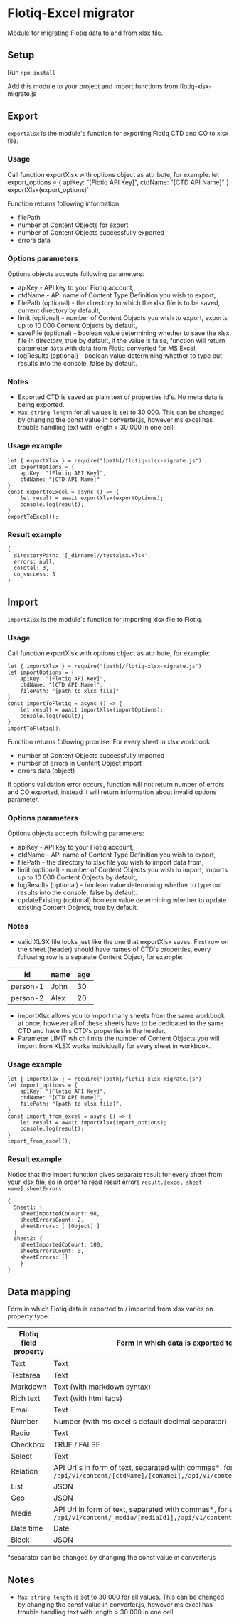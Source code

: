# Flotiq-Excel migrator

Module for migrating Flotiq data to and from xlsx file.

## Setup

Run `npm install`

Add this module to your project and import functions from flotiq-xlsx-migrate.js

## Export

`exportXlsx` is the module's function for exporting Flotiq CTD and CO to xlsx file.

### Usage

Call function exportXlsx with options object as attribute, for example:
let export_options = { 
    apiKey: "[Flotiq API Key]",
    ctdName: "[CTD API Name]"
}
exportXlsx(export_options)`

Function returns following information:
* filePath
* number of Content Objects for export
* number of Content Objects successfully exported
* errors data

### Options parameters

Options objects accepts following parameters:
* apiKey - API key to your Flotiq account,
* ctdName - API name of Content Type Definition you wish to export,
* filePath (optional) - the directory to which the xlsx file is to be saved, current directory by default,
* limit (optional) - number of Content Objects you wish to export, exports up to 10 000 Content Objects by default,
* saveFile (optional) - boolean value determining whether to save the xlsx file in directory, true by default, if the value is false, function will return parameter `data` with data from Flotiq converted for MS Excel,
* logResults (optional) - boolean value determining whether to type out results into the console, false by default.

### Notes

 * Exported CTD is saved as plain text of properties id's. No meta data is being exported.
 * `Max string length` for all values is set to 30 000. This can be changed by changing the const value in converter.js, however ms excel has trouble handling text with length > 30 000 in one cell.

### Usage example

```
let { exportXlsx } = require("[path]/flotiq-xlsx-migrate.js")
let exportOptions = { 
    apiKey: "[Flotiq API Key]",
    ctdName: "[CTD API Name]"
}
const exportToExcel = async () => {
    let result = await exportXlsx(exportOptions);
    console.log(result);
}
exportToExcel();
```

### Result example

```
{
  directoryPath: '[_dirname]//testxlsx.xlsx',
  errors: null,
  coTotal: 3,
  co_success: 3
}
```

## Import

`importXlsx` is the module's function for importing xlsx file to Flotiq.

### Usage

Call function exportXlsx with options object as attribute, for example:

```
let { importXlsx } = require("[path]/flotiq-xlsx-migrate.js")
let importOptions = { 
    apiKey: "[Flotiq API Key]",
    ctdName: "[CTD API Name]",
    filePath: "[path to xlsx file]"
}
const importToFlotiq = async () => {
    let result = await importXlsx(importOptions);
    console.log(result);
}
importToFlotiq();
```

Function returns following promise:
For every sheet in xlsx workbook:
* number of Content Objects successfully imported
* number of errors in Content Object import
* errors data (object)

If options validation error occurs, function will not return number of errors and CO exported, instead it will return information about invalid options parameter.

### Options parameters

Options objects accepts following parameters:
* apiKey - API key to your Flotiq account,
* ctdName - API name of Content Type Definition you wish to export,
* filePath - the directory to xlsx file you wish to import data from,
* limit (optional) - number of Content Objects you wish to import, imports up to 10 000 Content Objects by default,
* logResults (optional) - boolean value determining whether to type out results into the console, false by default.
* updateExisting (optional) boolean value determining whether to update existing Content Objetcs, true by default.

### Notes

* valid XLSX file looks just like the one that exportXlsx saves. First row on the sheet (header) should have names of CTD's properties, every following row is a separate Content Object, for example:

| id | name | age |
|--|--|--|
| person-1 | John | 30 |
| person-2 | Alex | 20 |

* importXlsx allows you to import many sheets from the same workbook at once, however all of these sheets have to be dedicated to the same CTD and have this CTD's properties in the header.
* Parameter LIMIT which limits the number of Content Objects you will import from XLSX works individually for every sheet in workbook.

### Usage example

```
let { importXlsx } = require("[path]/flotiq-xlsx-migrate.js")
let import_options = { 
    apiKey: "[Flotiq API Key]",
    ctdName: "[CTD API Name]",
    filePath: "[path to xlsx file]",
}
const import_from_excel = async () => {
    let result = await importXlsx(import_options);
    console.log(result);
}
import_from_excel();
```

### Result example

Notice that the import function gives separate result for every sheet from your xlsx file, so in order to read result errors `result.[excel sheet name].sheetErrors`

```
{
  Sheet1: {
    sheetImportedCoCount: 98,
    sheetErrorsCount: 2,
    sheetErrors: [ [Object] ]
  }
  Sheet2: {
    sheetImportedCoCount: 100,
    sheetErrorsCount: 0,
    sheetErrors: []
    }
}
```

## Data mapping

Form in which Flotiq data is exported to / imported from xlsx varies on property type:

| Flotiq field property | Form in which data is exported to xlsx |
|--|--|
| Text | Text |
| Textarea | Text |
| Markdown | Text (with markdown syntax) |
| Rich text | Text (with html tags) |
| Email | Text |
| Number | Number (with ms excel's default decimal separator) |
| Radio | Text |
| Checkbox | TRUE / FALSE |
| Select | Text |
| Relation | API Url's in form of text, separated with commas*, for example: `/api/v1/content/[ctdName]/[coName1],/api/v1/content/[ctdName]/[coName2]` |
| List | JSON |
| Geo | JSON |
| Media | API Url in form of text, separated with commas*, for example: `/api/v1/content/_media/[mediaId1],/api/v1/content/_media/[mediaId2]` |
| Date time | Date |
| Block | JSON |

*separator can be changed by changing the const value in converter.js

## Notes

 - `Max string length` is set to 30 000 for all values. This can be changed by changing the const value in converter.js, however ms excel has trouble handling text with length > 30 000 in one cell
